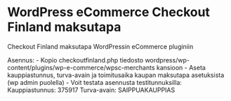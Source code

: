 WordPress eCommerce Checkout Finland maksutapa
==============================================

Checkout Finland maksutapa WordPressin eCommerce pluginiin 

Asennus:
	- Kopio checkoutfinland.php tiedosto wordpress/wp-content/plugins/wp-e-commerce/wpsc-merchants kansioon
	- Aseta kauppiastunnus, turva-avain ja toimitusaika kaupan maksutapa asetuksista (wp admin puolella)
	- Voit testata asennusta testitunnuksilla:
		Kauppiastunnus: 375917 
		Turva-avain: SAIPPUAKAUPPIAS